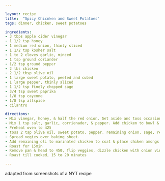```yaml
---

layout: recipe
title:  "Spicy Chicnken and Sweet Potatoes"
tags: dinner, chicken, sweet potatoes

ingredients:
- 3 tbps apple cider vinegar
- 1 1/2 tsp honey 
- 1 medium red onion, thinly sliced
- 1 1/2 tsp kosher salt
- 1 to 2 cloves garlic, minced
- 1 tsp ground coriander
- 1/2 tsp ground pepper
- 2 lbs chicken
- 2 1/2 tbsp olive oil
- 1 large sweet potato, peeled and cubed
- 1 large pepper, thinly sliced
- 1 1/2 tsp finely chopped sage
- 3/4 tsp sweet paprika
- 1/8 tsp cayenne
- 1/8 tsp allspice
- cilantro

directions:
- Mix vinegar, honey, & half the red onion. Set aside and toss occasionally as the chicken cooks
- Mix 1 tsp salt, garlic, corrienader, & pepper. Add chicken to bowl & rub the mixture all over. Marinate 30min
- Preheat oven to 425
- toss 2 tsp olive oil, sweet potato, pepper, remaining onion, sage, remaining salt, paprika, cayenne, & allspice.
- Spread vegies over baking sheet.
- Add remaining oli to marinated chicken to coat & place chiken amongs veggies (but not on top of them)
- Roast for 15min
- Remove pan & head to 450, flip veggies, dizzle chicken with onion vinegar mixture, and add onions
- Roast till cooked, 15 to 20 minutes

---
```


adapted from screenshots of a NYT recipe
